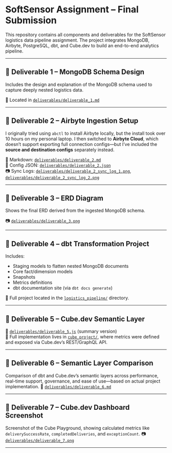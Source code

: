 # SoftSensor Assignment – Final Submission

This repository contains all components and deliverables for the SoftSensor logistics data pipeline assignment. The project integrates MongoDB, Airbyte, PostgreSQL, dbt, and Cube.dev to build an end-to-end analytics pipeline.

---

## 📁 Deliverable 1 – MongoDB Schema Design

Includes the design and explanation of the MongoDB schema used to capture deeply nested logistics data.

📄 Located in [`deliverables/deliverable_1.md`](./deliverables/deliverable_1.md)  

---

## 📁 Deliverable 2 – Airbyte Ingestion Setup

I originally tried using `abctl` to install Airbyte locally, but the install took over 10 hours on my personal laptop. I then switched to **Airbyte Cloud**, which doesn’t support exporting full connection configs—but I’ve included the **source and destination configs** separately instead.

📄 Markdown: [`deliverables/deliverable_2.md`](./deliverables/deliverable_2.md)  
📄 Config JSON: [`deliverables/deliverable_2.json`](./deliverables/deliverable_2.json)  
📷 Sync Logs: [`deliverables/deliverable_2_sync_log_1.png`](./deliverables/deliverable_2_sync_log_1.png), [`deliverables/deliverable_2_sync_log_2.png`](./deliverables/deliverable_2_sync_log_2.png)

---

## 📁 Deliverable 3 – ERD Diagram

Shows the final ERD derived from the ingested MongoDB schema.

📷 [`deliverables/deliverable_3.png`](./deliverables/deliverable_3.png)  

---

## 📁 Deliverable 4 – dbt Transformation Project

Includes:

- Staging models to flatten nested MongoDB documents
- Core fact/dimension models
- Snapshots
- Metrics definitions
- dbt documentation site (via `dbt docs generate`)

📁 Full project located in the [`logistics_pipeline/`](./logistics_pipeline) directory.  

---

## 📁 Deliverable 5 – Cube.dev Semantic Layer

📄 [`deliverables/deliverable_5.js`](./deliverables/deliverable_5.js) (summary version)  
📁 Full implementation lives in [`cube_project/`](./cube_project), where metrics were defined and exposed via Cube.dev’s REST/GraphQL API.

---

## 📁 Deliverable 6 – Semantic Layer Comparison

Comparison of dbt and Cube.dev’s semantic layers across performance, real-time support, governance, and ease of use—based on actual project implementation.
📄 [`deliverables/deliverable_6.md`](./deliverables/deliverable_6.md)  

---

## 📁 Deliverable 7 – Cube.dev Dashboard Screenshot

Screenshot of the Cube Playground, showing calculated metrics like `deliverySuccessRate`, `completedDeliveries`, and `exceptionCount`.
📷 [`deliverables/deliverable_7.png`](./deliverables/deliverable_7.png)  


---

